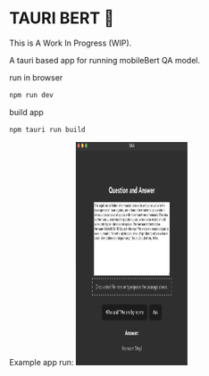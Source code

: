# TAURI BERT 🤖
This is A Work In Progress (WIP).


A tauri based app for running mobileBert QA model.

run in browser
```bash
npm run dev
```

build app
```bash
npm tauri run build
```



Example app run:
<img src="example.png" alt="screenshot" height="400" width="200"/>

